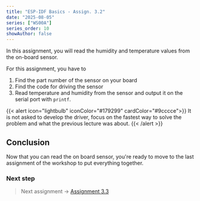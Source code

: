 ```yaml
---
title: "ESP-IDF Basics - Assign. 3.2"
date: "2025-08-05"
series: ["WS00A"]
series_order: 10
showAuthor: false
---
```


In this assignment, you will read the humidity and temperature values from the on-board sensor.

For this assignment, you have to
1. Find the part number of the sensor on your board
2. Find the code for driving the sensor
3. Read temperature and humidity from the sensor and output it on the serial port with `printf`.

{{< alert icon="lightbulb" iconColor="#179299"  cardColor="#9cccce">}}
It is not asked to develop the driver, focus on the fastest way to solve the problem and what the previous lecture was about.
{{< /alert >}}

## Conclusion

Now that you can read the on board sensor, you're ready to move to the last assignment of the workshop to put everything together.

### Next step

> Next assignment &rarr; [Assignment 3.3](../assignment-3-3/)
